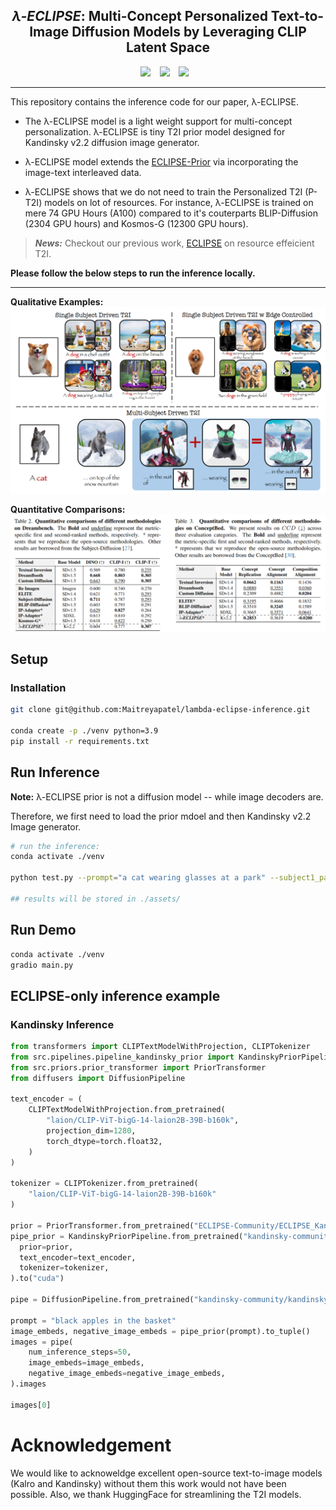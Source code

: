 ## <div align="center"> <i>&lambda;-ECLIPSE</i>: Multi-Concept Personalized Text-to-Image Diffusion Models by Leveraging CLIP Latent Space </div>

<div align="center">
  <a href="https://eclipse-t2i.github.io/Lambda-ECLIPSE/"><img src="https://img.shields.io/static/v1?label=Project%20Page&message=GitHub&color=blue&logo=github"></a> &ensp;
  <a href="#"><img src="https://img.shields.io/static/v1?label=ArXiv&message=2312.04655&color=B31B1B&logo=arxiv"></a> &ensp;
  <a href="https://huggingface.co/ECLIPSE-Community/Lambda-ECLIPSE-Prior-v1.0"><img src="https://img.shields.io/static/v1?label=Model Weights&message=HuggingFace&color=yellow"></a> &ensp;

</div>

---

This repository contains the inference code for our paper, &lambda;-ECLIPSE.

- The &lambda;-ECLIPSE model is a light weight support for multi-concept personalization. &lambda;-ECLIPSE is tiny T2I prior model designed for Kandinsky v2.2 diffusion image generator.

- &lambda;-ECLIPSE model extends the [ECLIPSE-Prior](https://huggingface.co/ECLIPSE-Community/ECLIPSE_KandinskyV22_Prior)  via incorporating the image-text interleaved data.

- &lambda;-ECLIPSE shows that we do not need to train the Personalized T2I (P-T2I) models on lot of resources. For instance, &lambda;-ECLIPSE is trained on mere 74 GPU Hours (A100) compared to it's couterparts BLIP-Diffusion (2304 GPU hours) and Kosmos-G (12300 GPU hours).

> **_News:_**  Checkout our previous work, [ECLIPSE](https://eclipse-t2i.vercel.app/) on resource effeicient T2I.


**Please follow the below steps to run the inference locally.**

---

**Qualitative Examples:**
![Examples](./assets/overview_white.png)


**Quantitative Comparisons:**
![Results](./assets/results.png)


## Setup

### Installation
```bash
git clone git@github.com:Maitreyapatel/lambda-eclipse-inference.git

conda create -p ./venv python=3.9
pip install -r requirements.txt
```

## Run Inference

**Note:** &lambda;-ECLIPSE prior is not a diffusion model -- while image decoders are.

Therefore, we first need to load the prior mdoel and then Kandinsky v2.2 Image generator.

```bash
# run the inference:
conda activate ./venv

python test.py --prompt="a cat wearing glasses at a park" --subject1_path="./assets/cat.png" --subject1_name="cat" --subject2_path="./assets/cat.png" --subject2_name="glasses"

## results will be stored in ./assets/
```

## Run Demo
```bash
conda activate ./venv
gradio main.py
```


## ECLIPSE-only inference example


### Kandinsky Inference
```python
from transformers import CLIPTextModelWithProjection, CLIPTokenizer
from src.pipelines.pipeline_kandinsky_prior import KandinskyPriorPipeline
from src.priors.prior_transformer import PriorTransformer
from diffusers import DiffusionPipeline

text_encoder = (
    CLIPTextModelWithProjection.from_pretrained(
        "laion/CLIP-ViT-bigG-14-laion2B-39B-b160k",
        projection_dim=1280,
        torch_dtype=torch.float32,
    )
) 

tokenizer = CLIPTokenizer.from_pretrained(
    "laion/CLIP-ViT-bigG-14-laion2B-39B-b160k"
)

prior = PriorTransformer.from_pretrained("ECLIPSE-Community/ECLIPSE_KandinskyV22_Prior")
pipe_prior = KandinskyPriorPipeline.from_pretrained("kandinsky-community/kandinsky-2-2-prior",    
  prior=prior,
  text_encoder=text_encoder,
  tokenizer=tokenizer,
).to("cuda")

pipe = DiffusionPipeline.from_pretrained("kandinsky-community/kandinsky-2-2-decoder").to("cuda")

prompt = "black apples in the basket"
image_embeds, negative_image_embeds = pipe_prior(prompt).to_tuple()
images = pipe(
    num_inference_steps=50,
    image_embeds=image_embeds,
    negative_image_embeds=negative_image_embeds,
).images

images[0]
```

# Acknowledgement

We would like to acknoweldge excellent open-source text-to-image models (Kalro and Kandinsky) without them this work would not have been possible. Also, we thank HuggingFace for streamlining the T2I models.
